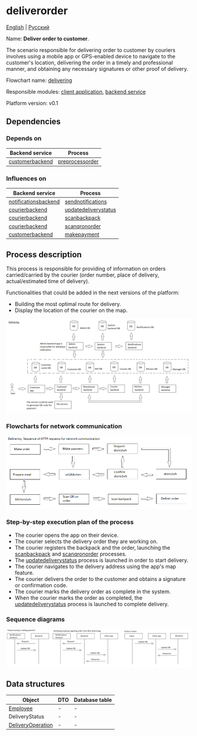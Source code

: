 # deliverorder

[English](deliverorder.md) | [Русский](deliverorder.ru.md)

Name: **Deliver order to customer**.

The scenario responsible for delivering order to customer by couriers involves using a mobile app or GPS-enabled device to navigate to the customer's location, delivering the order in a timely and professional manner, and obtaining any necessary signatures or other proof of delivery.

Flowchart name: [delivering](../../flowchartsteps/delivering/README.md)

Responsible modules: [client application](../../frontend/courierclient.md), [backend service](../../backend/courierbackend.md)

Platform version: v0.1

## Dependencies

### Depends on

| Backend service | Process |
| --- | ---- |
| [customerbackend](../../backend/customerbackend.md) | [preprocessorder](../delivering/preprocessorder.md) |

### Influences on

| Backend service | Process |
| --- | ---- |
| [notificationsbackend](../../backend/notificationsbackend.md) | [sendnotifications](../notificationsbackend/sendnotifications.md) |
| [courierbackend](../../backend/courierbackend.md) | [updatedeliverystatus](../delivering/updatedeliverystatus.md) |
| [courierbackend](../../backend/courierbackend.md) | [scanbackpack](../delivering/scanbackpack.md) |
| [courierbackend](../../backend/courierbackend.md) | [scanqronorder](../delivering/scanqronorder.md) |
| [customerbackend](../../backend/customerbackend.md) | [makepayment](../delivering/makepayment.md) |

## Process description

This process is responsible for providing of information on orders carried/carried by the courier (order number, place of delivery, actual/estimated time of delivery).

Functionalities that could be added in the next versions of the platform:
- Building the most optimal route for delivery.
- Display the location of the courier on the map.

![delivering_overall](../../img/processpatterns/delivering_overall.png)

### Flowcharts for network communication

![overall.delivering](../../img/flowcharts/overall.delivering.png)

### Step-by-step execution plan of the process

- The courier opens the app on their device.
- The courier selects the delivery order they are working on.
- The courier registers the backpack and the order, launching the [scanbackpack](scanbackpack.md) and [scanqronorder](scanqronorder.md) processes.
- The [updatedeliverystatus](../delivering/updatedeliverystatus.md) process is launched in order to start delivery.
- The courier navigates to the delivery address using the app's map feature.
- The courier delivers the order to the customer and obtains a signature or confirmation code.
- The courier marks the delivery order as complete in the system.
- When the courier marks the order as completed, the [updatedeliverystatus](../delivering/updatedeliverystatus.md) process is launched to complete delivery.

### Sequence diagrams

![courier.deliverorder](../../img/sequencediagram/courier.deliverorder.png)

## Data structures

| Object | DTO | Database table |
| --- | ---- | --- |
| [Employee](https://github.com/alexeysp11/workflow-lib/blob/main/src/Models/Business/InformationSystem/Employee.cs) | - | - |
| DeliveryStatus | - | - |
| [DeliveryOperation](https://github.com/alexeysp11/workflow-lib/blob/main/src/Models/Business/Delivery/DeliveryOperation.cs) | - | - |
